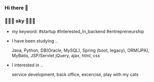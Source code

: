 ### Hi there 👋

### 👩🏻‍💻 sky 👩🏻‍💻



- my keyword: #startup #Interested_In_backend #entrepreneurship


- I have been studying ..
  
  
  Java, Python, DB(Oracle, MySQL), Spring (boot, legacy), ORM(JPA), MyBatis, JSP/Servlet
  jQuery, ajax, html, css

- I interested in ..
  
  
  service development, back office, excercise,
  play with my cats


<!--
**Jeong-sky-1003/Jeong-sky-1003** is a ✨ _special_ ✨ repository because its `README.md` (this file) appears on your GitHub profile.

